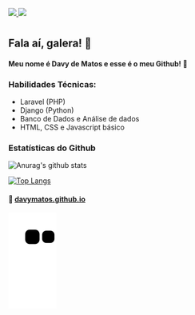 <p>
<a href="mailto:davymatossg@gmail.com" target="_blank">
<img src="https://camo.githubusercontent.com/2ddaca6465df34255a9431f5ebb85ca440d06625/68747470733a2f2f696d672e736869656c64732e696f2f62616467652f2d476d61696c2d6331343433383f7374796c653d666c61742d737175617265266c6f676f3d476d61696c266c6f676f436f6c6f723d7768697465266c696e6b3d6d61696c746f3a6c75636173676462697474656e636f75727440676d61696c2e636f6d">
</a>
<a href="https://www.linkedin.com/in/davy-matos-59570417b/" target="_blank">
  <img src="https://camo.githubusercontent.com/690733eed2d666fbb6b80a8534e5eda24197f5e0/68747470733a2f2f696d672e736869656c64732e696f2f62616467652f2d4c696e6b6564496e2d626c75653f7374796c653d666c61742d737175617265266c6f676f3d4c696e6b6564696e266c6f676f436f6c6f723d7768697465266c696e6b3d68747470733a2f2f7777772e6c696e6b6564696e2e636f6d2f696e2f6c756361732d62697474656e636f7572742f">
</a>
</p>

#
## Fala aí, galera! 👋

#### Meu nome é Davy de Matos e esse é o meu Github! 🤟

### Habilidades Técnicas: 

- Laravel (PHP)
- Django (Python)
- Banco de Dados e Análise de dados
- HTML, CSS e Javascript básico

### Estatísticas do Github

![Anurag's github stats](https://github-readme-stats.vercel.app/api?username=davymatos&hide=issues&theme=dark&count_private=true)

[![Top Langs](https://github-readme-stats.vercel.app/api/top-langs/?username=davymatos&theme=dark&hide=php)](https://github.com/anuraghazra/github-readme-stats)


#### :link: <a href="https://davymatos.github.io">davymatos.github.io</a>

![Snake animation](https://github.com/rafaballerini/rafaballerini/blob/output/github-contribution-grid-snake.svg)
